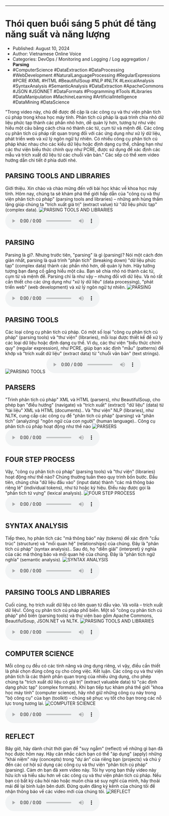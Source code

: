 
---

# Thói quen buổi sáng 5 phút để tăng năng suất và năng lượng

- Published: August 10, 2024
- Author: Vietnamese Online Voice
- Categories: DevOps / Monitoring and Logging / Log aggregation / **Parsing**
- #ComputerScience #DataExtraction #DataProcessing #WebDevelopment #NaturalLanguageProcessing #RegularExpressions #PCRE #XML #HTML #BeautifulSoup #NLP #NLTK #LexicalAnalysis #SyntaxAnalysis #SemanticAnalysis #DataExtraction #ApacheCommons #JSON #JSONNET #DataFormats #Programming #Tools #Libraries #DataManipulation #MachineLearning #ArtificialIntelligence #DataMining #DataScience

"Trong video này, chủ đề được đề cập là các công cụ và thư viện phân tích cú pháp trong khoa học máy tính. Phân tích cú pháp là quá trình chia nhỏ dữ liệu phức tạp thành các phần nhỏ hơn, dễ quản lý hơn, tương tự như việc hiểu một câu bằng cách chia nó thành các từ, cụm từ và mệnh đề. Các công cụ phân tích cú pháp rất quan trọng đối với các ứng dụng như xử lý dữ liệu, phát triển web và xử lý ngôn ngữ tự nhiên. Có nhiều công cụ phân tích cú pháp khác nhau cho các kiểu dữ liệu hoặc định dạng cụ thể, chẳng hạn như các thư viện biểu thức chính quy như PCRE, được sử dụng để xác định các mẫu và trích xuất dữ liệu từ các chuỗi văn bản." Các sếp có thể xem video hướng dẫn chi tiết ở phía dưới nhé.


## PARSING TOOLS AND LIBRARIES

Giới thiệu. Xin chào và chào mừng đến với bài học khác về khoa học máy tính. Hôm nay, chúng ta sẽ khám phá thế giới hấp dẫn của "công cụ và thư viện phân tích cú pháp" (parsing tools and libraries) – những anh hùng thầm lặng giúp chúng ta "trích xuất giá trị" (extract value) từ "dữ liệu phức tạp" (complex data).
![PARSING TOOLS AND LIBRARIES](https://http-archiver-apis-production-80.schnworks.com/storage/images/transitions/2024-08-10/transition--1628165549-Montserrat-SemiBold-880E4F.jpg)
<audio controls>
    <source src="https://http-archiver-apis-production-80.schnworks.com/storage/storage/audio/file-16052703691.mp3" type="audio/mpeg">
</audio>



## PARSING

Parsing là gì?. Nhưng trước tiên, "parsing" là gì (parsing)? Nói một cách đơn giản nhất, parsing là quá trình "phân tích" (breaking down) "dữ liệu phức tạp" (complex data) thành các phần nhỏ hơn, dễ quản lý hơn. Hãy tưởng tượng bạn đang cố gắng hiểu một câu. Bạn sẽ chia nhỏ nó thành các từ, cụm từ và mệnh đề. Parsing chỉ là như vậy – nhưng đối với dữ liệu. Và nó rất cần thiết cho các ứng dụng như "xử lý dữ liệu" (data processing), "phát triển web" (web development) và xử lý ngôn ngữ tự nhiên.
![PARSING](https://http-archiver-apis-production-80.schnworks.com/storage/images/transitions/2024-08-10/transition--31219538879-Montserrat-Bold-283593.jpg)
<audio controls>
    <source src="https://http-archiver-apis-production-80.schnworks.com/storage/storage/audio/file-1173201656.mp3" type="audio/mpeg">
</audio>



## PARSING TOOLS

Các loại công cụ phân tích cú pháp. Có một số loại "công cụ phân tích cú pháp" (parsing tools) và "thư viện" (libraries), mỗi loại được thiết kế để xử lý các loại dữ liệu hoặc định dạng cụ thể. Ví dụ, các thư viện "biểu thức chính quy" (regular expression), như PCRE, giúp bạn xác định "mẫu" (patterns) để khớp và "trích xuất dữ liệu" (extract data) từ "chuỗi văn bản" (text strings).
![PARSING TOOLS](https://http-archiver-apis-production-80.schnworks.com/storage/images/transitions/2024-08-10/transition--13378075762-Montserrat-Medium-9C27B0.jpg)
<audio controls>
    <source src="https://http-archiver-apis-production-80.schnworks.com/storage/storage/audio/file-21513997541.mp3" type="audio/mpeg">
</audio>



## PARSERS

"Trình phân tích cú pháp" XML và HTML (parsers), như BeautifulSoup, cho phép bạn "điều hướng" (navigate) và "trích xuất" (extract) "dữ liệu" (data) từ "tài liệu" XML và HTML (documents).. Và "thư viện" NLP (libraries), như NLTK, cung cấp các công cụ để "phân tích cú pháp" (parsing) và "phân tích" (analyzing) "ngôn ngữ của con người" (human language).. Công cụ phân tích cú pháp hoạt động như thế nào
![PARSERS](https://http-archiver-apis-production-80.schnworks.com/storage/images/transitions/2024-08-10/transition--12582852998-Montserrat-Thin-880E4F.jpg)
<audio controls>
    <source src="https://http-archiver-apis-production-80.schnworks.com/storage/storage/audio/file-17117878953.mp3" type="audio/mpeg">
</audio>



## FOUR STEP PROCESS

Vậy, "công cụ phân tích cú pháp" (parsing tools) và "thư viện" (libraries) hoạt động như thế nào? Chúng thường tuân theo quy trình bốn bước. Đầu tiên, chúng chia "dữ liệu đầu vào" (input data) thành "các mã thông báo riêng lẻ" (individual tokens), như từ hoặc ký hiệu. Điều này được gọi là "phân tích từ vựng" (lexical analysis).
![FOUR STEP PROCESS](https://http-archiver-apis-production-80.schnworks.com/storage/images/transitions/2024-08-10/transition-9394783310-Montserrat-SemiBold-283593.jpg)
<audio controls>
    <source src="https://http-archiver-apis-production-80.schnworks.com/storage/storage/audio/file-29989050017.mp3" type="audio/mpeg">
</audio>



## SYNTAX ANALYSIS

Tiếp theo, họ phân tích các "mã thông báo" này (tokens) để xác định "cấu trúc" (structure) và "mối quan hệ" (relationships) của chúng. Đây là "phân tích cú pháp" (syntax analysis).. Sau đó, họ "diễn giải" (interpret) ý nghĩa của các mã thông báo và mối quan hệ của chúng. Đây là "phân tích ngữ nghĩa" (semantic analysis).
![SYNTAX ANALYSIS](https://http-archiver-apis-production-80.schnworks.com/storage/images/transitions/2024-08-10/transition--34094736688-Montserrat-Bold-1A237E.jpg)
<audio controls>
    <source src="https://http-archiver-apis-production-80.schnworks.com/storage/storage/audio/file-7709567863.mp3" type="audio/mpeg">
</audio>



## PARSING TOOLS AND LIBRARIES

Cuối cùng, họ trích xuất dữ liệu có liên quan từ đầu vào. Và voilà – trích xuất dữ liệu!. Công cụ phân tích cú pháp phổ biến. Một số "công cụ phân tích cú pháp" phổ biến (parsing tools) và thư viện bao gồm Apache Commons, BeautifulSoup, JSON.NET và NLTK.
![PARSING TOOLS AND LIBRARIES](https://http-archiver-apis-production-80.schnworks.com/storage/images/transitions/2024-08-10/transition--1586721945-Montserrat-Black-1A237E.jpg)
<audio controls>
    <source src="https://http-archiver-apis-production-80.schnworks.com/storage/storage/audio/file-18670968163.mp3" type="audio/mpeg">
</audio>



## COMPUTER SCIENCE

Mỗi công cụ đều có các tính năng và ứng dụng riêng, vì vậy, điều cần thiết là phải chọn đúng công cụ cho công việc. Kết luận. Các công cụ và thư viện phân tích là các thành phần quan trọng của nhiều ứng dụng, cho phép chúng ta "trích xuất dữ liệu có giá trị" (extract valuable data) từ "các định dạng phức tạp" (complex formats). Khi bạn tiếp tục khám phá thế giới "khoa học máy tính" (computer science), hãy nhớ giữ những công cụ này trong "bộ công cụ" của bạn (toolkit) - chúng sẽ phục vụ tốt cho bạn trong các nỗ lực trong tương lai.
![COMPUTER SCIENCE](https://http-archiver-apis-production-80.schnworks.com/storage/images/transitions/2024-08-10/transition--37688459678-Montserrat-Thin-283593.jpg)
<audio controls>
    <source src="https://http-archiver-apis-production-80.schnworks.com/storage/storage/audio/file-4847857998.mp3" type="audio/mpeg">
</audio>



## REFLECT

Bây giờ, hãy dành chút thời gian để "suy ngẫm" (reflect) về những gì bạn đã học được hôm nay. Hãy cân nhắc cách bạn có thể "áp dụng" (apply) những "khái niệm" này (concepts) trong "dự án" của riêng bạn (projects) và chú ý đến các cơ hội sử dụng các công cụ và thư viện "phân tích cú pháp" (parsing). Cảm ơn bạn đã xem video này. Tôi hy vọng bạn thấy video này hữu ích và hiểu sâu hơn về các công cụ và thư viện phân tích cú pháp. Nếu bạn có bất kỳ câu hỏi nào hoặc muốn chia sẻ suy nghĩ của mình, hãy thoải mái để lại bình luận bên dưới. Đừng quên đăng ký kênh của chúng tôi để nhận thông báo về các video mới của chúng tôi.
![REFLECT](https://http-archiver-apis-production-80.schnworks.com/storage/images/transitions/2024-08-10/transition-20024808046-Montserrat-Thin-283593.jpg)
<audio controls>
    <source src="https://http-archiver-apis-production-80.schnworks.com/storage/storage/audio/file-18939859019.mp3" type="audio/mpeg">
</audio>


